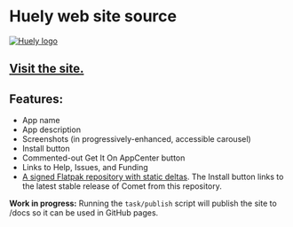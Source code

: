 # Huely web site source

[![Huely logo](128.svg)](https://benpocalypse.github.io/Huely)

## [Visit the site.](https://benpocalypse.github.io/{GITHUB.APP.ORIGINAL)

## Features:

  - App name
  - App description
  - Screenshots (in progressively-enhanced, accessible carousel)
  - Install button
  - Commented-out Get It On AppCenter button
  - Links to Help, Issues, and Funding
  - [A signed Flatpak repository with static deltas](https://blogs.gnome.org/alexl/2017/02/10/maintaining-a-flatpak-repository/). The Install button links to the latest stable release of Comet from this repository.

__Work in progress:__ Running the `task/publish` script will publish the site to /docs so it can be used in GitHub pages.
